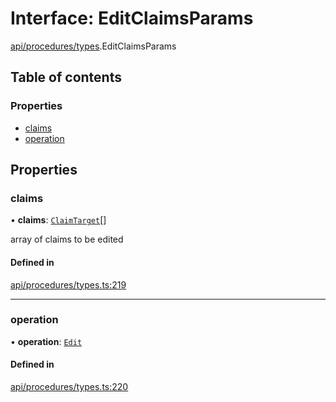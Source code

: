 # Interface: EditClaimsParams

[api/procedures/types](../wiki/api.procedures.types).EditClaimsParams

## Table of contents

### Properties

- [claims](../wiki/api.procedures.types.EditClaimsParams#claims)
- [operation](../wiki/api.procedures.types.EditClaimsParams#operation)

## Properties

### claims

• **claims**: [`ClaimTarget`](../wiki/types.ClaimTarget)[]

array of claims to be edited

#### Defined in

[api/procedures/types.ts:219](https://github.com/PolymathNetwork/polymesh-sdk/blob/c6fe1be3/src/api/procedures/types.ts#L219)

___

### operation

• **operation**: [`Edit`](../wiki/api.procedures.types.ClaimOperation#edit)

#### Defined in

[api/procedures/types.ts:220](https://github.com/PolymathNetwork/polymesh-sdk/blob/c6fe1be3/src/api/procedures/types.ts#L220)

